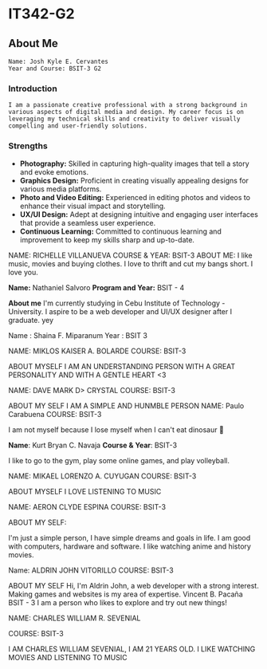 # IT342-G2

## About Me

    Name: Josh Kyle E. Cervantes
    Year and Course: BSIT-3 G2

### Introduction

    I am a passionate creative professional with a strong background in various aspects of digital media and design. My career focus is on leveraging my technical skills and creativity to deliver visually compelling and user-friendly solutions.

### Strengths

- **Photography:** Skilled in capturing high-quality images that tell a story and evoke emotions.
- **Graphics Design:** Proficient in creating visually appealing designs for various media platforms.
- **Photo and Video Editing:** Experienced in editing photos and videos to enhance their visual impact and storytelling.
- **UX/UI Design:** Adept at designing intuitive and engaging user interfaces that provide a seamless user experience.
- **Continuous Learning:** Committed to continuous learning and improvement to keep my skills sharp and up-to-date.

NAME: RICHELLE VILLANUEVA
COURSE & YEAR: BSIT-3
ABOUT ME: I like music, movies and buying clothes. I love to thrift and cut my bangs short. I love you. 



**Name:** Nathaniel Salvoro
**Program and Year:** BSIT - 4

**About me**
I'm currently studying in Cebu Institute of Technology - University.
I aspire to be a web developer and UI/UX designer after I graduate.
yey



Name : Shaina F. Miparanum
Year : BSIT 3



NAME: MIKLOS KAISER A. BOLARDE
COURSE: BSIT-3

ABOUT MYSELF
I AM AN UNDERSTANDING PERSON WITH A GREAT PERSONALITY AND WITH A GENTLE HEART <3



NAME: DAVE MARK D> CRYSTAL
COURSE: BSIT-3

ABOUT MY SELF
I AM A SIMPLE AND HUNMBLE PERSON
NAME: Paulo Carabuena
COURSE: BSIT-3

I am not myself because I lose myself when I can't eat dinosaur 🦖


**Name**: Kurt Bryan C. Navaja
**Course & Year**: BSIT-3

I like to go to the gym, play some online games, and play volleyball.

NAME: MIKAEL LORENZO A. CUYUGAN
COURSE: BSIT-3

ABOUT MYSELF
I LOVE LISTENING TO MUSIC 


NAME: AERON CLYDE ESPINA
COURSE: BSIT-3

ABOUT MY SELF:

I'm just a simple person, I have simple dreams and goals in life.
I am good with computers, hardware and software. I like watching anime and history movies.

Name: ALDRIN JOHN VITORILLO
COURSE: BSIT-3

ABOUT MY SELF
Hi, I'm Aldrin John, a web developer with a strong interest. Making games and websites is my area of expertise. 
Vincent B. Pacaña
BSIT - 3
I am a person who likes to explore and try out new things!

NAME: CHARLES WILLIAM R. SEVENIAL

COURSE: BSIT-3

I AM CHARLES WILLIAM SEVENIAL, I AM 21 YEARS OLD. I LIKE WATCHING MOVIES AND LISTENING TO MUSIC

